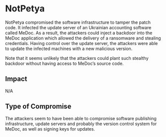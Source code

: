 # NotPetya 

NotPetya compromised the software infrastructure to tamper the patch code. It
infected the update server of an Ukrainian accounting software called MeDoc. As
a result, the attackers could inject a backdoor into the MeDoc application
which allowed the delivery of a ransomware and stealing credentials. Having
control over the update server, the attackers were able to update the infected
machines with a new malicious version. 

Note that it seems unlikely that the attackers could plant such stealthy
backdoor without having access to MeDoc’s source code. 

## Impact

N/A

## Type of Compromise

The attackers seem to have been able to compromise software publishing
infrastructure, update servers and probably the version control system for
MeDoc, as well as signing keys for updates.
